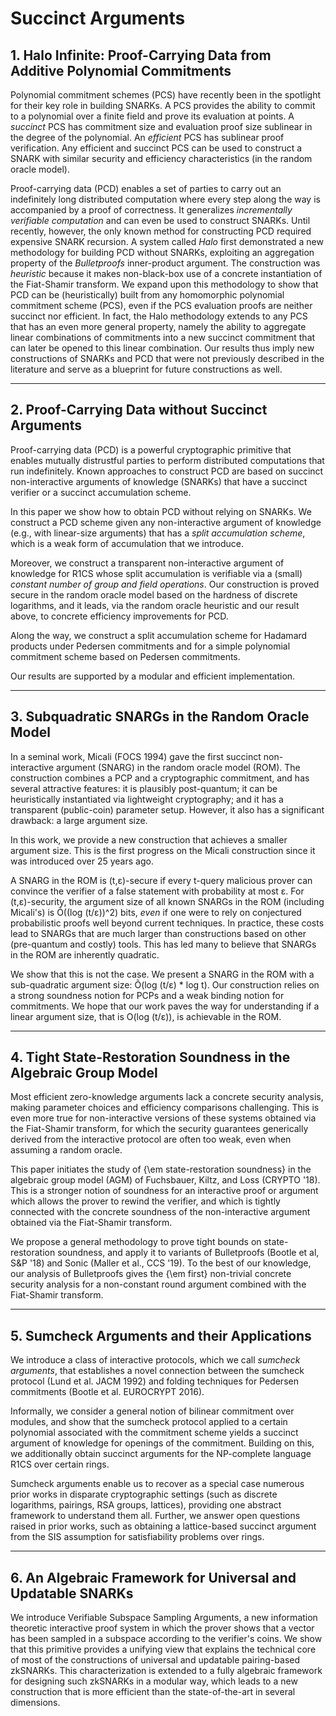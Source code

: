 # Succinct Arguments 

## 1. Halo Infinite: Proof-Carrying Data from Additive Polynomial Commitments

Polynomial commitment schemes (PCS) have recently been in the spotlight for their key role in building SNARKs. A PCS provides the ability to commit to a polynomial over a finite field and prove its evaluation at points. A *succinct* PCS has commitment size and evaluation proof size sublinear in the degree of the polynomial. An *efficient* PCS has sublinear proof verification. Any efficient and succinct PCS can be used to construct a SNARK with similar security and efficiency characteristics (in the random oracle model).

Proof-carrying data (PCD) enables a set of parties to carry out an indefinitely long distributed computation where every step along the way is accompanied by a proof of correctness. It generalizes *incrementally verifiable computation* and can even be used to construct SNARKs. 
Until recently, however, the only known method for constructing PCD required expensive SNARK recursion. A system called *Halo* first demonstrated a new methodology for building PCD without SNARKs, exploiting an aggregation property of the *Bulletproofs* inner-product argument. 
The construction was *heuristic* because it makes non-black-box use of a concrete instantiation of the Fiat-Shamir transform. We expand upon this methodology to show that PCD can be (heuristically) built from any homomorphic polynomial commitment scheme (PCS), even if the PCS evaluation proofs are neither succinct nor efficient. In fact, the Halo methodology extends to any PCS that has an even more general property, namely the ability to aggregate linear combinations of commitments into a new succinct commitment that can later be opened to this linear combination. Our results thus imply new constructions of SNARKs and PCD that were not previously described in the literature and serve as a blueprint for future constructions as well.



***

## 2. Proof-Carrying Data without Succinct Arguments

Proof-carrying data (PCD) is a powerful cryptographic primitive that enables mutually distrustful parties to perform distributed computations that run indefinitely. Known approaches to construct PCD are based on succinct non-interactive arguments of knowledge (SNARKs) that have a succinct verifier or a succinct accumulation scheme.

In this paper we show how to obtain PCD without relying on SNARKs. We construct a PCD scheme given any non-interactive argument of knowledge (e.g., with linear-size arguments) that has a *split accumulation scheme*, which is a weak form of accumulation that we introduce.

Moreover, we construct a transparent non-interactive argument of knowledge for R1CS whose split accumulation is verifiable via a (small) *constant number of group and field operations*. Our construction is proved secure in the random oracle model based on the hardness of discrete logarithms, and it leads, via the random oracle heuristic and our result above, to concrete efficiency improvements for PCD.

Along the way, we construct a split accumulation scheme for Hadamard products under Pedersen commitments and for a simple polynomial commitment scheme based on Pedersen commitments.

Our results are supported by a modular and efficient implementation.



***

## 3. Subquadratic SNARGs in the Random Oracle Model

In a seminal work, Micali (FOCS 1994) gave the first succinct non-interactive argument (SNARG) in the random oracle model (ROM). The construction combines a PCP and a cryptographic commitment, and has several attractive features: it is plausibly post-quantum; it can be heuristically instantiated via lightweight cryptography; and it has a transparent (public-coin) parameter setup. However, it also has a significant drawback: a large argument size.

In this work, we provide a new construction that achieves a smaller argument size. This is the first progress on the Micali construction since it was introduced over 25 years ago. 

A SNARG in the ROM is (t,ε)-secure if every t-query malicious prover can convince the verifier of a false statement with probability at most ε. For (t,ε)-security, the argument size of all known SNARGs in the ROM (including Micali's) is Õ((log (t/ε))^2) bits, *even* if one were to rely on conjectured probabilistic proofs well beyond current techniques. In practice, these costs lead to SNARGs that are much larger than constructions based on other (pre-quantum and costly) tools. This has led many to believe that SNARGs in the ROM are inherently quadratic.

We show that this is not the case. We present a SNARG in the ROM with a sub-quadratic argument size: Õ(log (t/ε) * log t). Our construction relies on a strong soundness notion for PCPs and a weak binding notion for commitments. We hope that our work paves the way for understanding if a linear argument size, that is O(log (t/ε)), is achievable in the ROM.



***

## 4. Tight State-Restoration Soundness in the Algebraic Group Model

Most efficient zero-knowledge arguments lack a concrete security analysis, making parameter choices and efficiency comparisons
challenging. This is even more true for non-interactive versions of these systems obtained via the Fiat-Shamir transform, for which the security guarantees generically derived from the interactive protocol are often too weak, even when assuming a random oracle.

 This paper initiates the study of {\em state-restoration soundness} in the algebraic group model (AGM) of Fuchsbauer, Kiltz, and Loss (CRYPTO '18). This is a stronger notion of soundness for an interactive proof or argument which allows the prover to rewind the verifier, and which is tightly connected with the concrete soundness of the non-interactive argument obtained via the Fiat-Shamir transform.

We propose a general methodology to prove tight bounds on state-restoration soundness, and apply it to variants of Bulletproofs (Bootle et al, S\&P '18) and Sonic (Maller et al., CCS '19). To the best of our knowledge, our analysis of Bulletproofs gives the {\em first} non-trivial concrete security analysis for a non-constant round argument combined with the Fiat-Shamir transform.



***

## 5. Sumcheck Arguments and their Applications

We introduce a class of interactive protocols, which we call *sumcheck arguments*, that establishes a novel connection between the sumcheck protocol (Lund et al. JACM 1992) and folding techniques for Pedersen commitments (Bootle et al. EUROCRYPT 2016).

Informally, we consider a general notion of bilinear commitment over modules, and show that the sumcheck protocol applied to a certain polynomial associated with the commitment scheme yields a succinct argument of knowledge for openings of the commitment. Building on this, we additionally obtain succinct arguments for the NP-complete language R1CS over certain rings.

Sumcheck arguments enable us to recover as a special case numerous prior works in disparate cryptographic settings (such as discrete logarithms, pairings, RSA groups, lattices), providing one abstract framework to understand them all. Further, we answer open questions raised in prior works, such as obtaining a lattice-based succinct argument from the SIS assumption for satisfiability problems over rings.



***

## 6. An Algebraic Framework for Universal and Updatable SNARKs

We introduce Verifiable Subspace Sampling Arguments, a new information theoretic interactive proof system in which the prover shows that a vector has been sampled in a subspace according to the verifier's coins. We show that this primitive provides a unifying view that explains the technical core of most of the constructions of universal and updatable pairing-based zkSNARKs. This characterization is extended to a fully algebraic framework for designing such zkSNARKs in a modular way, which leads to a new construction that is more efficient than the state-of-the-art in several dimensions.



